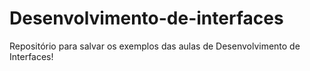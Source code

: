 # Desenvolvimento-de-interfaces
Repositório para salvar os exemplos das aulas de Desenvolvimento de Interfaces!
